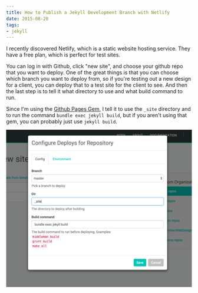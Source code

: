 ```yaml
---
title: How to Publish a Jekyll Development Branch with Netlify
date: 2015-08-20
tags:
- jekyll
---
```


I recently discovered Netlify, which is a static website hosting service. They have a free plan, which is perfect for test sites.

You can log in with Github, click "new site", and choose your github repo that you want to deploy. One of the great things is that you can choose which branch you want to deploy from, so if you're testing out a new design for a client, you can deploy that to a test site for the client to see. And then the last step is to tell it what directory to use and what build command to run.

Since I'm using the [Github Pages Gem](https://help.github.com/articles/using-jekyll-with-pages/), I tell it to use the `_site` directory and to run the command `bundle exec jekyll build`, but if you aren't using that gem, you can probably just use `jekyll build`.

![netlify](./netlify.png)
